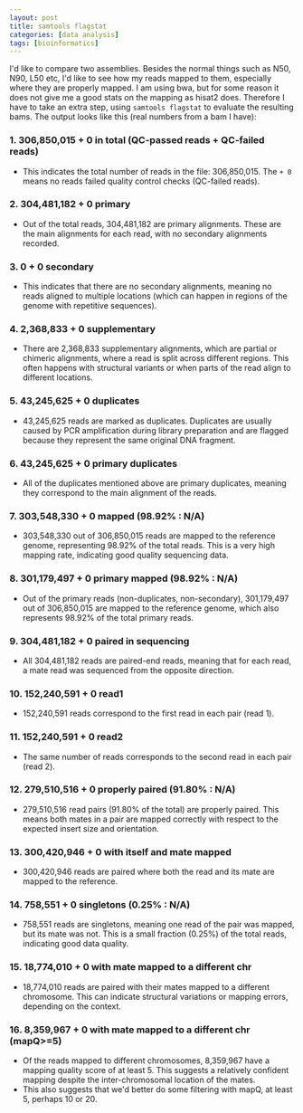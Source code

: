 ```yaml
---
layout: post
title: samtools flagstat
categories: [data analysis]
tags: [bioinformatics]
---
```



I'd like to compare two assemblies. Besides the normal things such as N50, N90, L50 etc, I'd like to see how my reads mapped to them, especially where they are properly mapped. I am using bwa, but for some reason it does not give me a good stats on the mapping as hisat2 does. Therefore I have to take an extra step, using `samtools flagstat` to evaluate the resulting bams. The output looks like this (real numbers from a bam I have):

### 1. **306,850,015 + 0 in total (QC-passed reads + QC-failed reads)**

- This indicates the total number of reads in the file: 306,850,015. The `+ 0` means no reads failed quality control checks (QC-failed reads).

### 2. **304,481,182 + 0 primary**

- Out of the total reads, 304,481,182 are primary alignments. These are the main alignments for each read, with no secondary alignments recorded.

### 3. **0 + 0 secondary**

- This indicates that there are no secondary alignments, meaning no reads aligned to multiple locations (which can happen in regions of the genome with repetitive sequences).

### 4. **2,368,833 + 0 supplementary**

- There are 2,368,833 supplementary alignments, which are partial or chimeric alignments, where a read is split across different regions. This often happens with structural variants or when parts of the read align to different locations.

### 5. **43,245,625 + 0 duplicates**

- 43,245,625 reads are marked as duplicates. Duplicates are usually caused by PCR amplification during library preparation and are flagged because they represent the same original DNA fragment.

### 6. **43,245,625 + 0 primary duplicates**

- All of the duplicates mentioned above are primary duplicates, meaning they correspond to the main alignment of the reads.

### 7. **303,548,330 + 0 mapped (98.92% : N/A)**

- 303,548,330 out of 306,850,015 reads are mapped to the reference genome, representing 98.92% of the total reads. This is a very high mapping rate, indicating good quality sequencing data.

### 8. **301,179,497 + 0 primary mapped (98.92% : N/A)**

- Out of the primary reads (non-duplicates, non-secondary), 301,179,497 out of 306,850,015 are mapped to the reference genome, which also represents 98.92% of the total primary reads.

### 9. **304,481,182 + 0 paired in sequencing**

- All 304,481,182 reads are paired-end reads, meaning that for each read, a mate read was sequenced from the opposite direction.

### 10. **152,240,591 + 0 read1**

- 152,240,591 reads correspond to the first read in each pair (read 1).

### 11. **152,240,591 + 0 read2**

- The same number of reads corresponds to the second read in each pair (read 2).

### 12. **279,510,516 + 0 properly paired (91.80% : N/A)**

- 279,510,516 read pairs (91.80% of the total) are properly paired. This means both mates in a pair are mapped correctly with respect to the expected insert size and orientation.

### 13. **300,420,946 + 0 with itself and mate mapped**

- 300,420,946 reads are paired where both the read and its mate are mapped to the reference.

### 14. **758,551 + 0 singletons (0.25% : N/A)**

- 758,551 reads are singletons, meaning one read of the pair was mapped, but its mate was not. This is a small fraction (0.25%) of the total reads, indicating good data quality.

### 15. **18,774,010 + 0 with mate mapped to a different chr**

- 18,774,010 reads are paired with their mates mapped to a different chromosome. This can indicate structural variations or mapping errors, depending on the context.

### 16. **8,359,967 + 0 with mate mapped to a different chr (mapQ>=5)**

- Of the reads mapped to different chromosomes, 8,359,967 have a mapping quality score of at least 5. This suggests a relatively confident mapping despite the inter-chromosomal location of the mates.
- This also suggests that we'd better do some filtering with mapQ, at least 5, perhaps 10 or 20.